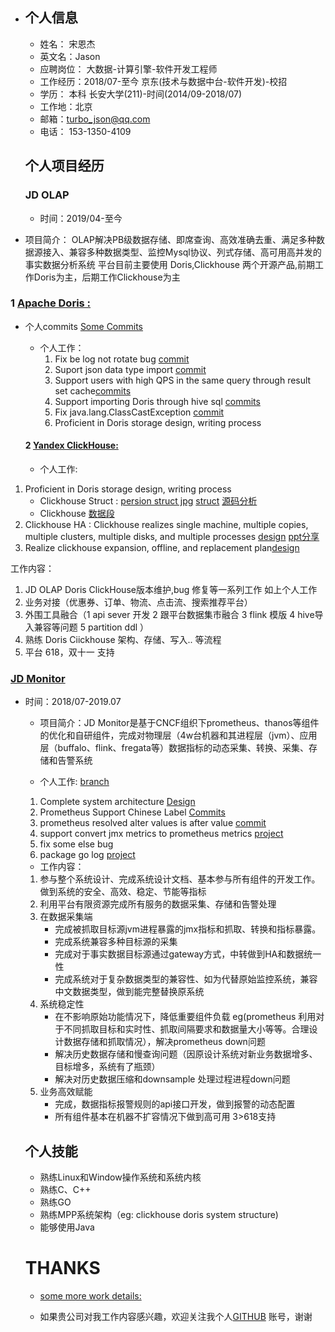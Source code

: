 - ## 个人信息

  - 姓名： 宋恩杰
  - 英文名：Jason
  - 应聘岗位： 大数据-计算引擎-软件开发工程师
  - 工作经历：2018/07-至今  京东(技术与数据中台-软件开发)-校招
  - 学历： 本科 长安大学(211)-时间(2014/09-2018/07)
  - 工作地：北京
  - 邮箱：turbo_json@qq.com
  - 电话： 153-1350-4109

  

  ## 个人项目经历

  

  ### JD OLAP 

  - 时间：2019/04-至今 
- 项目简介： OLAP解决PB级数据存储、即席查询、高效准确去重、满足多种数据源接入、兼容多种数据类型、监控Mysql协议、列式存储、高可用高并发的事实数据分析系统 平台目前主要使用 Doris,Clickhouse 两个开源产品,前期工作Doris为主，后期工作Clickhouse为主
  

  
### 1 [Apache Doris :](  https://github.com/apache/incubator-doris)
  
- 个人commits [Some Commits]( https://github.com/songenjie/incubator-doris/commits/songenjie-commit)
  - 个人工作：
    1. Fix be log not rotate bug [commit](https://github.com/songenjie/incubator-doris/commit/95764a54c0711181361cec726cb9b1faacef4f43)
    2. Suport json data type import [commit](https://github.com/songenjie/incubator-doris/commit/26c0e6fb55bd3660c02c0c9fc62e5472d894f69c)
    3. Support users with high QPS in the same query through result set cache[commits](https://github.com/apache/incubator-doris/pull/4284/files)
    4. Support importing Doris through hive sql [commits](https://github.com/songenjie/incubator-doris/commit/043d80586963d9a22c3d21517d9c6fcc3c54ed4e)
    5. Fix java.lang.ClassCastException [commit](https://github.com/apache/incubator-doris/pull/2667/files)
    6. Proficient in Doris storage design, writing process
  

  

  

  

  
  #### 2 [Yandex  ClickHouse: ](https://github.com/ClickHouse/ClickHouse)
  
  - 个人工作:
  
1. Proficient in Doris storage design, writing process
     - Clickhouse Struct : [persion struct jpg](https://github.com/songenjie/daily_notes/blob/master/source/clickhouse_storage1.jpg)         [struct](https://www.processon.com/view/link/5eec71e4e401fd1fd2a026b2)           [源码分析](https://github.com/songenjie/daily_notes/blob/master/2020/7月/工作/读clickhouse原理解析与应用实践有感.md) 
   - Clickhouse [数据段](https://github.com/songenjie/daily_notes/blob/master/2020/7月/工作/clickhouse_数据标记.md)
  2. Clickhouse HA : Clickhouse realizes single machine, multiple copies, multiple clusters, multiple disks, and multiple processes [design](https://www.processon.com/view/link/5f0580e17d9c08442052bfd6) [ppt分享](https://github.com/songenjie/daily_notes/blob/master/2020/8月/工作/clickhouse-扩缩容.pptx)
3. Realize clickhouse expansion, offline, and replacement plan[design](https://www.processon.com/view/link/5eec8b70e0b34d4dba4879b3)
  
  
  
  工作内容：
  
1. JD OLAP Doris ClickHouse版本维护,bug 修复等一系列工作 如上个人工作
  2. 业务对接（优惠券、订单、物流、点击流、搜索推荐平台）
3. 外围工具融合（1 api sever 开发 2 跟平台数据集市融合 3 flink 模版 4 hive导入兼容等问题 5 partition ddl ）
  4. 熟练 Doris  Ciickhouse 架构、存储、写入.. 等流程
5. 平台 618，双十一 支持
  

  
###  [JD Monitor]( https://github.com/prometheus/prometheus)
  
- 时间：2018/07-2019.07 
  
  - 项目简介：JD Monitor是基于CNCF组织下prometheus、thanos等组件的优化和自研组件，完成对物理层（4w台机器和其进程层（jvm）、应用层（buffalo、flink、fregata等）数据指标的动态采集、转换、采集、存储和告警系统 
  
  - 个人工作: [branch](https://github.com/songenjie/prometheus/commits/branch-v2.10.0)
  
    


  1. Complete system architecture [Design](https://github.com/songenjie/daily_notes/blob/master/source/prometheus_alll_monitor.jpg)
  2. Prometheus Support Chinese Label [Commits](https://github.com/songenjie/prometheus/commit/c98f89f33c024d10ab2bfedeb7464acb9af04b88)
  3. prometheus resolved alter values is after value [commit](https://github.com/songenjie/prometheus/commit/d55c3575f7d81729375f17dff9d628fa0fa39652)
  4. support  convert jmx metrics to prometheus metrics [project]( https://github.com/songenjie/jmx-to-metrics)
  5. fix some else bug 
  6. package  go log [project](https://github.com/songenjie/go)



  - 工作内容：

  1. 参与整个系统设计、完成系统设计文档、基本参与所有组件的开发工作。做到系统的安全、高效、稳定、节能等指标
  2. 利用平台有限资源完成所有服务的数据采集、存储和告警处理
  3. 在数据采集端  
     - 完成被抓取目标源jvm进程暴露的jmx指标和抓取、转换和指标暴露。 
     - 完成系统兼容多种目标源的采集 
     - 完成对于事实数据目标源通过gateway方式，中转做到HA和数据统一性 
     - 完成系统对于复杂数据类型的兼容性、如为代替原始监控系统，兼容中文数据类型，做到能完整替换原系统
  4. 系统稳定性 
     - 在不影响原始功能情况下，降低重要组件负载 eg(prometheus 利用对于不同抓取目标和实时性、抓取间隔要求和数据量大小等等。合理设计数据存储和抓取情况），解决prometheus down问题 
     - 解决历史数据存储和慢查询问题（因原设计系统对新业务数据增多、目标增多，系统有了瓶颈） 
     - 解决对历史数据压缩和downsample 处理过程进程down问题
  5. 业务高效赋能 
     - 完成，数据指标报警规则的api接口开发，做到报警的动态配置 
     - 所有组件基本在机器不扩容情况下做到高可用 3>618支持

  

  ## 个人技能

  - 熟练Linux和Window操作系统和系统内核
  - 熟练C、C++
  - 熟练GO
  - 熟练MPP系统架构（eg: clickhouse doris system structure)
  - 能够使用Java

  

  # THANKS

  - [some more work details:]( https://github.com/songenjie/daily_notes/blob/master/resume.md)

  - 如果贵公司对我工作内容感兴趣，欢迎关注我个人[GITHUB](https://github.com/songenjie) 账号，谢谢